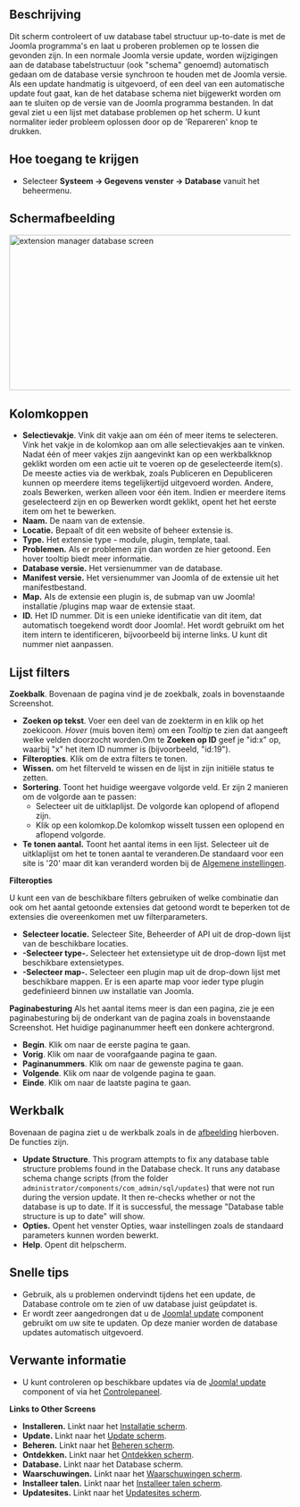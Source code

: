 <!-- Filename: Help4.x:Information:_Database / Display title: Informatie: Database -->

## Beschrijving

Dit scherm controleert of uw database tabel structuur up-to-date is met
de Joomla programma's en laat u proberen problemen op te lossen die
gevonden zijn. In een normale Joomla versie update, worden wijzigingen
aan de database tabelstructuur (ook "schema" genoemd) automatisch gedaan
om de database versie synchroon te houden met de Joomla versie. Als een
update handmatig is uitgevoerd, of een deel van een automatische update
fout gaat, kan de het database schema niet bijgewerkt worden om aan te
sluiten op de versie van de Joomla programma bestanden. In dat geval
ziet u een lijst met database problemen op het scherm. U kunt normaliter
ieder probleem oplossen door op de 'Repareren' knop te drukken.

## Hoe toegang te krijgen

- Selecteer **Systeem → Gegevens venster → Database** vanuit het
  beheermenu.

## Schermafbeelding

<img
src="https://docs.joomla.org/images/thumb/0/0f/Help-4x-extension_manager-database-screen-nl.png/800px-Help-4x-extension_manager-database-screen-nl.png"
decoding="async"
srcset="https://docs.joomla.org/images/thumb/0/0f/Help-4x-extension_manager-database-screen-nl.png/1200px-Help-4x-extension_manager-database-screen-nl.png 1.5x, https://docs.joomla.org/images/0/0f/Help-4x-extension_manager-database-screen-nl.png 2x"
data-file-width="1201" data-file-height="418" width="800" height="278"
alt="extension manager database screen" />

## Kolomkoppen

- **Selectievakje**. Vink dit vakje aan om één of meer items te
  selecteren. Vink het vakje in de kolomkop aan om alle selectievakjes
  aan te vinken. Nadat één of meer vakjes zijn aangevinkt kan op een
  werkbalkknop geklikt worden om een actie uit te voeren op de
  geselecteerde item(s). De meeste acties via de werkbak, zoals
  Publiceren en Depubliceren kunnen op meerdere items tegelijkertijd
  uitgevoerd worden. Andere, zoals Bewerken, werken alleen voor één
  item. Indien er meerdere items geselecteerd zijn en op Bewerken wordt
  geklikt, opent het het eerste item om het te bewerken.
- **Naam.** De naam van de extensie.
- **Locatie.** Bepaalt of dit een website of beheer extensie is.
- **Type.** Het extensie type - module, plugin, template, taal.
- **Problemen.** Als er problemen zijn dan worden ze hier getoond. Een
  hover tooltip biedt meer informatie.
- **Database versie.** Het versienummer van de database.
- **Manifest versie.** Het versienummer van Joomla of de extensie uit
  het manifestbestand.
- **Map.** Als de extensie een plugin is, de submap van uw Joomla!
  installatie /plugins map waar de extensie staat.
- **ID.** Het ID nummer. Dit is een unieke identificatie van dit item,
  dat automatisch toegekend wordt door Joomla!. Het wordt gebruikt om
  het item intern te identificeren, bijvoorbeeld bij interne links. U
  kunt dit nummer niet aanpassen.

## Lijst filters

**Zoekbalk**. Bovenaan de pagina vind je de zoekbalk, zoals in
bovenstaande Screenshot.

- **Zoeken op tekst**. Voer een deel van de zoekterm in en klik op het
  zoekicoon. *Hover* (muis boven item) om een *Tooltip* te zien dat
  aangeeft welke velden doorzocht worden.Om te **Zoeken op ID** geef je
  "id:x" op, waarbij "x" het item ID nummer is (bijvoorbeeld, "id:19").
- **Filteropties**. Klik om de extra filters te tonen.
- **Wissen.** om het filterveld te wissen en de lijst in zijn initiële
  status te zetten.
- **Sortering**. Toont het huidige weergave volgorde veld. Er zijn 2
  manieren om de volgorde aan te passen:
  - Selecteer uit de uitklaplijst. De volgorde kan oplopend of aflopend
    zijn.
  - Klik op een kolomkop.De kolomkop wisselt tussen een oplopend en
    aflopend volgorde.
- **Te tonen aantal.** Toont het aantal items in een lijst. Selecteer
  uit de uitklaplijst om het te tonen aantal te veranderen.De standaard
  voor een site is '20' maar dit kan veranderd worden bij de [Algemene
  instellingen](https://docs.joomla.org/Help4.x:Site_Global_Configuration/nl#defaultlistlimit "Special:MyLanguage/Help4.x:Site Global Configuration/nl").

**Filteropties**

U kunt een van de beschikbare filters gebruiken of welke combinatie dan
ook om het aantal getoonde extensies dat getoond wordt te beperken tot
de extensies die overeenkomen met uw filterparameters.

- **Selecteer locatie.** Selecteer Site, Beheerder of API uit de
  drop-down lijst van de beschikbare locaties.
- **-Selecteer type-.** Selecteer het extensietype uit de drop-down
  lijst met beschikbare extensietypes.
- **-Selecteer map-.** Selecteer een plugin map uit de drop-down lijst
  met beschikbare mappen. Er is een aparte map voor ieder type plugin
  gedefinieerd binnen uw installatie van Joomla.

**Paginabesturing** Als het aantal items meer is dan een pagina, zie je
een paginabesturing bij de onderkant van de pagina zoals in bovenstaande
Screenshot. Het huidige paginanummer heeft een donkere
achtergrond.

- **Begin**. Klik om naar de eerste pagina te gaan.
- **Vorig**. Klik om naar de voorafgaande pagina te gaan.
- **Paginanummers**. Klik om naar de gewenste pagina te gaan.
- **Volgende**. Klik om naar de volgende pagina te gaan.
- **Einde**. Klik om naar de laatste pagina te gaan.

## Werkbalk

Bovenaan de pagina ziet u de werkbalk zoals in de
[afbeelding](#Schermafbeelding) hierboven. De functies zijn.

- **Update Structure**. This program attempts to fix any database table
  structure problems found in the Database check. It runs any database
  schema change scripts (from the folder
  `administrator/components/com_admin/sql/updates`) that were not run
  during the version update. It then re-checks whether or not the
  database is up to date. If it is successful, the message "Database
  table structure is up to date" will show.
- **Opties.** Opent het venster Opties, waar instellingen zoals de
  standaard parameters kunnen worden bewerkt.
- **Help**. Opent dit helpscherm.

## Snelle tips

- Gebruik, als u problemen ondervindt tijdens het een update, de
  Database controle om te zien of uw database juist geüpdatet is.
- Er wordt zeer aangedrongen dat u de [Joomla!
  update](https://docs.joomla.org/Help4.x:Joomla_Update/nl "Help4.x:Joomla Update/nl")
  component gebruikt om uw site te updaten. Op deze manier worden de
  database updates automatisch uitgevoerd.

## Verwante informatie

- U kunt controleren op beschikbare updates via de [Joomla!
  update](https://docs.joomla.org/Help4.x:Joomla_Update/nl "Help4.x:Joomla Update/nl")
  component of via het <a
  href="https://docs.joomla.org/index.php?title=Help4.x:Site_Control_Panel/nl&amp;action=edit&amp;redlink=1"
  class="new"
  title="Help4.x:Site Control Panel/nl (page does not exist)">Controlepaneel</a>.

**Links to Other Screens**

- **Installeren.** Linkt naar het [Installatie
  scherm](https://docs.joomla.org/Help4.x:Extensions:_Install/nl "Help4.x:Extensions: Install/nl").
- **Update.** Linkt naar het [Update
  scherm](https://docs.joomla.org/Help4.x:Extensions:_Update/nl "Help4.x:Extensions: Update/nl").
- **Beheren.** Linkt naar het [Beheren
  scherm](https://docs.joomla.org/Help4.x:Extensions:_Manage/nl "Help4.x:Extensions: Manage/nl").
- **Ontdekken.** Linkt naar het [Ontdekken
  scherm](https://docs.joomla.org/Help4.x:Extensions:_Discover/nl "Help4.x:Extensions: Discover/nl").
- **Database.** Linkt naar het
  <span class="mw-selflink selflink">Database scherm</span>.
- **Waarschuwingen.** Linkt naar het [Waarschuwingen
  scherm](https://docs.joomla.org/Help4.x:Information:_Warnings/nl "Help4.x:Information: Warnings/nl").
- **Installeer talen.** Linkt naar het [Installeer talen
  scherm](https://docs.joomla.org/Help4.x:Extensions_Extension_Manager_Languages/nl "Help4.x:Extensions Extension Manager Languages/nl").
- **Updatesites.** Linkt naar het <a
  href="https://docs.joomla.org/index.php?title=Help4.x:Extensions_Extension_Manager_Update_Sites/nl&amp;action=edit&amp;redlink=1"
  class="new"
  title="Help4.x:Extensions Extension Manager Update Sites/nl (page does not exist)">Updatesites
  scherm</a>.

